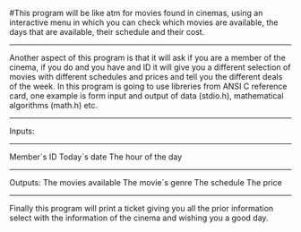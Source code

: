 #This program will be like atm for movies found in cinemas, using an interactive menu in which you can check which movies are available, the days that are available, their schedule and their cost. 
***
Another aspect of this program is that it will ask if you are a member of the cinema, if you do and you have and ID it will give you a different selection of movies with different schedules and prices and tell you the different deals of the week.
In this program is going to use libreries from ANSI C reference card, one example is form input and output of data (stdio.h), mathematical algorithms (math.h) etc.
***
Inputs:
***
Member´s ID
Today´s date
The hour of the day
***
Outputs:
The movies available
The movie´s genre 
The schedule
The price 
***
Finally this program will print a ticket giving you all the prior information select with the information of the cinema and wishing you a good day.
